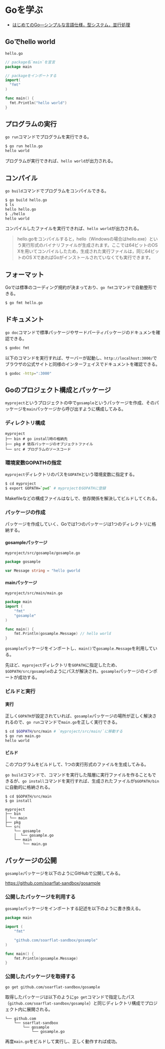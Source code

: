 # Goを学ぶ

- [はじめてのGo―シンプルな言語仕様，型システム，並行処理](http://gihyo.jp/dev/feature/01/go_4beginners/0001?page=1)

## Goでhello world

`hello.go`

```go
// package名`main`を宣言
package main

// packageをインポートする
import(
  "fmt"
)

func main() {
  fmt.Println("hello world")
}
```

## プログラムの実行

`go run`コマンドでプログラムを実行できる。

```bash
$ go run hello.go
hello world
```

プログラムが実行できれば、`hello world`が出力される。

## コンパイル

`go build`コマンドでプログラムをコンパイルできる。

```bash
$ go build hello.go
$ ls
hello hello.go
$ ./hello
hello world
```

コンパイルしたファイルを実行できれば、`hello world`が出力される。

>hello.goをコンパイルすると，hello（Windowsの場合はhello.exe）という実行形式のバイナリファイルが生成されます。ここでは64ビットのOS Xを用いてコンパイルしたため，生成された実行ファイルは，同じ64ビットのOS XであればGoがインストールされていなくても実行できます。

## フォーマット

Goでは標準のコーディング規約が決まっており、`go fmt`コマンドで自動整形できる。

```bash
$ go fmt hello.go
```

## ドキュメント

`go doc`コマンドで標準パッケージやサードパーティパッケージのドキュメンを確認できる。

```bash
$ godoc fmt
```

以下のコマンドを実行すれば、サーバーが起動し、`http://localhost:3000/`でブラウザの公式サイトと同様のインターフェイスでドキュメントを確認できる。

```bash
$ godoc -http=":3000"
```

## Goのプロジェクト構成とパッケージ

`myproject`というプロジェクトの中で`gosample`というパッケージを作成、そのパッケージを`main`パッケージから呼び出すように構成してみる。

### ディレクトリ構成

```
myproject
├── bin # go install時の格納先
├── pkg # 依存パッケージのオブジェクトファイル
└── src # プログラムのソースコード
```

### 環境変数GOPATHの指定

`myproject`ディレクトリのパスを`GOPATH`という環境変数に指定する。

```bash
$ cd myproject
$ export GOPATH=`pwd` # myprojectをGOPATHに登録
```

Makefileなどの構成ファイルはなしで、依存関係を解決してビルドしてくれる。

### パッケージの作成

パッケージを作成していく、Goでは1つのパッケージは1つのディレクトリに格納する。

#### gosampleパッケージ

`myproject/src/gosample/gosample.go`

```go
package gosample

var Message string = "hello gworld
```

#### mainパッケージ

`myproject/src/main/main.go`

```go
package main
import (
    "fmt"
    "gosample"
)

func main() {
    fmt.Println(gosample.Message) // hello world
}
```

`gosample`パッケージをインポートし、`main()`で`gosample.Message`を利用している。

先ほど、`myproject`ディレクトリを`GOPATH`に指定したため、`$GOPATH/src/gosample`のようにパスが解決され、`gosample`パッケージのインポートが成功する。

### ビルドと実行

#### 実行

正しく`GOPATH`が設定されていれば、`gosample`パッケージの場所が正しく解決されるので、`go run`コマンドで`main.go`を正しく実行できる。

```bash
$ cd $GOPATH/src/main # `myproject/src/main/`に移動する
$ go run main.go
hello world
```

#### ビルド

このプログラムをビルドして、1つの実行形式のファイルを生成してみる。

`go build`コマンドで、コマンドを実行した階層に実行ファイルを作ることもできるが、`go install`コマンドを実行すれば、生成されたファイルが`$GOPATH/bin`に自動的に格納される。

```
$ cd $GOPATH/src/main
$ go install
```

```
myproject
├── bin
│ └── main
├── pkg
└── src
    └── gosample
    │  └── gosample.go
    └── main
        └── main.go
```

## パッケージの公開

`gosample`パッケージを以下のようにGitHubで公開してみる。

https://github.com/soarflat-sandbox/gosample

### 公開したパッケージを利用する

`gosample`パッケージをインポートする記述を以下のように書き換える。

```go
package main

import (
    "fmt"

    "github.com/soarflat-sandbox/gosample"
)

func main() {
    fmt.Println(gosample.Message)
}
```

### 公開したパッケージを取得する

```bash
go get github.com/soarflat-sandbox/gosample
```

取得したパッケージは以下のように`go get`コマンドで指定したパス（`github.com/soarflat-sandbox/gosample`）と同じディレクトリ構成でプロジェクト内に展開される。

```
└── github.com
    └── soarflat-sandbox
        └── gosample
            └── gosample.go
```

再度`main.go`をビルドして実行し、正しく動作すれば成功。

